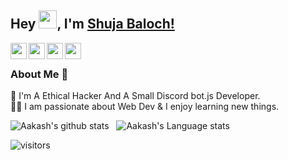 ## Hey <img src="https://github.com/TheDudeThatCode/TheDudeThatCode/blob/master/Assets/Hi.gif" width="29px">, I'm [Shuja Baloch!](https://pakbch.ml/) 
<!--
**pakbch/pakbch** is a ✨ _special_ ✨ repository because its `README.md` (this file) appears on your GitHub profile.

Here are some ideas to get you started:

- 🔭 I’m currently working on ...
- 🌱 I’m currently learning ...
- 👯 I’m looking to collaborate on ...
- 🤔 I’m looking for help with ...
- 💬 Ask me about ...
- 📫 How to reach me: ...
- 😄 Pronouns: ...
- ⚡ Fun fact: ...
-->



<a href="https://twitter.com/isupersky">
  <img align="left" width="26px" src="https://cdn.jsdelivr.net/npm/simple-icons@v3/icons/twitter.svg" />
</a>
<a href="mailto:shujaahmed132@gmail.com">
  <img align="left" width="26px" src="https://cdn.jsdelivr.net/npm/simple-icons@v3/icons/gmail.svg" />
</a>
<a href="https://www.youtube.com/channel/UCCmyQE0Pd6VXPy1juNrcVlw">
  <img align="left" width="26px" src="https://cdn.jsdelivr.net/npm/simple-icons@v3/icons/youtube.svg" />
</a>
<a href="https://isupersky.medium.com/">
  <img align="left" width="26px" src="https://cdn.jsdelivr.net/npm/simple-icons@v3/icons/medium.svg" />
</a>

<br />

### About Me 🚀
🌱 I'm A Ethical Hacker And  A Small Discord bot.js Developer. </br>
👨‍💻  I am passionate about Web Dev & I enjoy learning new things. </br>


![Aakash's github stats](https://github-readme-stats.vercel.app/api?username=pakbch&show_icons=true&hide_border=true)&nbsp;&nbsp;
![Aakash's Language stats](https://github-readme-stats-eight-theta.vercel.app/api/top-langs/?username=pakbch&layout=compact&langs_count=8&hide_border=true)
<br />




![visitors](https://visitor-badge.laobi.icu/badge?page_id=pakbch)
